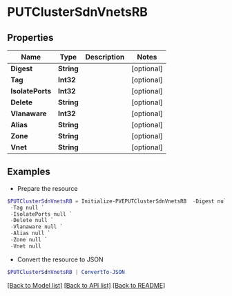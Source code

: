 # PUTClusterSdnVnetsRB
## Properties

Name | Type | Description | Notes
------------ | ------------- | ------------- | -------------
**Digest** | **String** |  | [optional] 
**Tag** | **Int32** |  | [optional] 
**IsolatePorts** | **Int32** |  | [optional] 
**Delete** | **String** |  | [optional] 
**Vlanaware** | **Int32** |  | [optional] 
**Alias** | **String** |  | [optional] 
**Zone** | **String** |  | [optional] 
**Vnet** | **String** |  | [optional] 

## Examples

- Prepare the resource
```powershell
$PUTClusterSdnVnetsRB = Initialize-PVEPUTClusterSdnVnetsRB  -Digest null `
 -Tag null `
 -IsolatePorts null `
 -Delete null `
 -Vlanaware null `
 -Alias null `
 -Zone null `
 -Vnet null
```

- Convert the resource to JSON
```powershell
$PUTClusterSdnVnetsRB | ConvertTo-JSON
```

[[Back to Model list]](../README.md#documentation-for-models) [[Back to API list]](../README.md#documentation-for-api-endpoints) [[Back to README]](../README.md)

